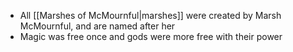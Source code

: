 - All [[Marshes of McMournful|marshes]] were created by Marsh McMournful, and are named after her
- Magic was free once and gods were more free with their power
